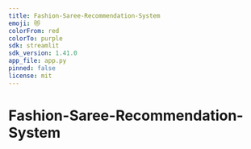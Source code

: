```yaml
---
title: Fashion-Saree-Recommendation-System
emoji: 😻
colorFrom: red
colorTo: purple
sdk: streamlit
sdk_version: 1.41.0
app_file: app.py
pinned: false
license: mit
---
```


# Fashion-Saree-Recommendation-System

